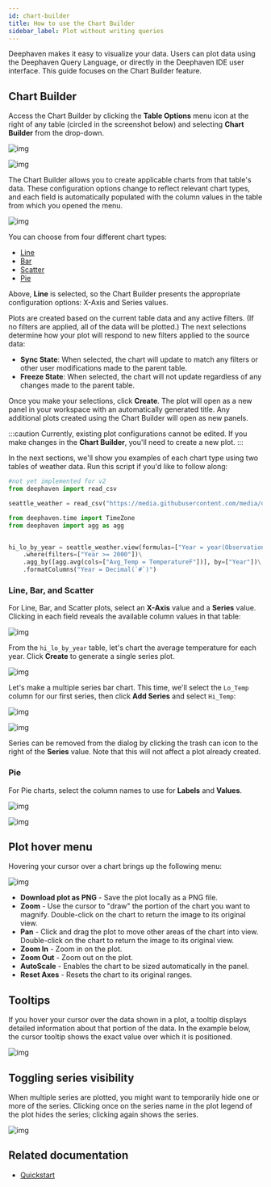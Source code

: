```yaml
---
id: chart-builder
title: How to use the Chart Builder
sidebar_label: Plot without writing queries
---
```


Deephaven makes it easy to visualize your data. Users can plot data using the Deephaven Query Language, or directly in the Deephaven IDE user interface. This guide focuses on the Chart Builder feature.

## Chart Builder

Access the Chart Builder by clicking the **Table Options** menu icon at the right of any table (circled in the screenshot below) and selecting **Chart Builder** from the drop-down.

![img](../../assets/how-to/plots/plots1.png)

![img](../../assets/how-to/plots/plots2.png)

The Chart Builder allows you to create applicable charts from that table's data. These configuration options change to reflect relevant chart types, and each field is automatically populated with the column values in the table from which you opened the menu.

![img](../../assets/how-to/plots/plots3.png)

You can choose from four different chart types:

- [Line](#line-bar-and-scatter)
- [Bar](#line-bar-and-scatter)
- [Scatter](#line-bar-and-scatter)
- [Pie](#pie)

Above, **Line** is selected, so the Chart Builder presents the appropriate configuration options: X-Axis and Series values.

Plots are created based on the current table data and any active filters. (If no filters are applied, all of the data will be plotted.) The next selections determine how your plot will respond to new filters applied to the source data:

- **Sync State**: When selected, the chart will update to match any filters or other user modifications made to the parent table.
- **Freeze State**: When selected, the chart will not update regardless of any changes made to the parent table.

Once you make your selections, click **Create**. The plot will open as a new panel in your workspace with an automatically generated title. Any additional plots created using the Chart Builder will open as new panels.

:::caution
Currently, existing plot configurations cannot be edited. If you make changes in the **Chart Builder**, you'll need to create a new plot.
:::

In the next sections, we'll show you examples of each chart type using two tables of weather data. Run this script if you'd like to follow along:

```python skip-test
#not yet implemented for v2
from deephaven import read_csv

seattle_weather = read_csv("https://media.githubusercontent.com/media/deephaven/examples/main/GSOD/csv/seattle.csv")

from deephaven.time import TimeZone
from deephaven import agg as agg


hi_lo_by_year = seattle_weather.view(formulas=["Year = year(ObservationDate, time_zone("ET"))", "TemperatureF"])\
    .where(filters=["Year >= 2000"])\
    .agg_by([agg.avg(cols=["Avg_Temp = TemperatureF"])], by=["Year"])\
    .formatColumns("Year = Decimal(`#`)")
```

### Line, Bar, and Scatter

For Line, Bar, and Scatter plots, select an **X-Axis** value and a **Series** value. Clicking in each field reveals the available column values in that table:

![img](../../assets/how-to/plots/plots5.png)

From the `hi_lo_by_year` table, let's chart the average temperature for each year. Click **Create** to generate a single series plot.

![img](../../assets/how-to/plots/plots6.png)

Let's make a multiple series bar chart. This time, we'll select the `Lo_Temp` column for our first series, then click **Add Series** and select `Hi_Temp`:

![img](../../assets/how-to/plots/plots4.gif)

![img](../../assets/how-to/plots/plots7.png)

Series can be removed from the dialog by clicking the trash can icon to the right of the **Series** value. Note that this will not affect a plot already created.

### Pie

For Pie charts, select the column names to use for **Labels** and **Values**.

![img](../../assets/how-to/plots/plots10.png)

![img](../../assets/how-to/plots/plots11.png)

## Plot hover menu

Hovering your cursor over a chart brings up the following menu:

![img](../../assets/how-to/plots/plots12.png)

- **Download plot as PNG** - Save the plot locally as a PNG file.
- **Zoom** - Use the cursor to "draw" the portion of the chart you want to magnify. Double-click on the chart to return the image to its original view.
- **Pan** - Click and drag the plot to move other areas of the chart into view. Double-click on the chart to return the image to its original view.
- **Zoom In** - Zoom in on the plot.
- **Zoom Out** - Zoom out on the plot.
- **AutoScale** - Enables the chart to be sized automatically in the panel.
- **Reset Axes** - Resets the chart to its original ranges.

## Tooltips

If you hover your cursor over the data shown in a plot, a tooltip displays detailed information about that portion of the data. In the example below, the cursor tooltip shows the exact value over which it is positioned.

![img](../../assets/how-to/plots/plots13.png)

## Toggling series visibility

When multiple series are plotted, you might want to temporarily hide one or more of the series. Clicking once on the series name in the plot legend of the plot hides the series; clicking again shows the series.

![img](../../assets/how-to/plots/plots14.gif)

## Related documentation

- [Quickstart](../../tutorials/quickstart.md)
